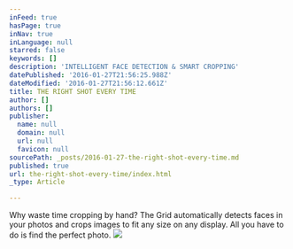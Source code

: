 ```yaml
---
inFeed: true
hasPage: true
inNav: true
inLanguage: null
starred: false
keywords: []
description: 'INTELLIGENT FACE DETECTION & SMART CROPPING'
datePublished: '2016-01-27T21:56:25.988Z'
dateModified: '2016-01-27T21:56:12.661Z'
title: THE RIGHT SHOT EVERY TIME
author: []
authors: []
publisher:
  name: null
  domain: null
  url: null
  favicon: null
sourcePath: _posts/2016-01-27-the-right-shot-every-time.md
published: true
url: the-right-shot-every-time/index.html
_type: Article

---
```

Why waste time cropping by hand? The Grid automatically detects faces in your photos and crops images to fit any size on any display. All you have to do is find the perfect photo.
![](https://the-grid-user-content.s3-us-west-2.amazonaws.com/4da1b158-ee7a-4b37-ad2d-327fb93725fc.jpg)